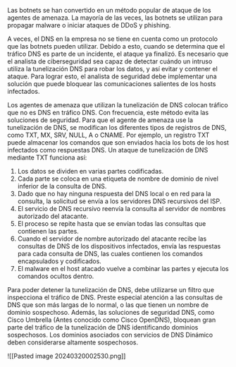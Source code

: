 Las botnets se han convertido en un método popular de ataque de los agentes de amenaza. La mayoría de las veces, las botnets se utilizan para propagar malware o iniciar ataques de DDoS y phishing.

A veces, el DNS en la empresa no se tiene en cuenta como un protocolo que las botnets pueden utilizar. Debido a esto, cuando se determina que el tráfico DNS es parte de un incidente, el ataque ya finalizó. Es necesario que el analista de ciberseguridad sea capaz de detectar cuándo un intruso utiliza la tunelización DNS para robar los datos, y así evitar y contener el ataque. Para lograr esto, el analista de seguridad debe implementar una solución que puede bloquear las comunicaciones salientes de los hosts infectados.

Los agentes de amenaza que utilizan la tunelización de DNS colocan tráfico que no es DNS en tráfico DNS. Con frecuencia, este método evita las soluciones de seguridad. Para que el agente de amenaza use la tunelización de DNS, se modifican los diferentes tipos de registros de DNS, como TXT, MX, SRV, NULL, A o CNAME. Por ejemplo, un registro TXT puede almacenar los comandos que son enviados hacia los bots de los host infectados como respuestas DNS. Un ataque de tunelización de DNS mediante TXT funciona así:

1. Los datos se dividen en varias partes codificadas.
2. Cada parte se coloca en una etiqueta de nombre de dominio de nivel inferior de la consulta de DNS.
3. Dado que no hay ninguna respuesta del DNS local o en red para la consulta, la solicitud se envía a los servidores DNS recursivos del ISP.
4. El servicio de DNS recursivo reenvía la consulta al servidor de nombres autorizado del atacante.
5. El proceso se repite hasta que se envían todas las consultas que contienen las partes.
6. Cuando el servidor de nombre autorizado del atacante recibe las consultas de DNS de los dispositivos infectados, envía las respuestas para cada consulta de DNS, las cuales contienen los comandos encapsulados y codificados.
7. El malware en el host atacado vuelve a combinar las partes y ejecuta los comandos ocultos dentro.

Para poder detener la tunelización de DNS, debe utilizarse un filtro que inspecciona el tráfico de DNS. Preste especial atención a las consultas de DNS que son más largas de lo normal, o las que tienen un nombre de dominio sospechoso. Además, las soluciones de seguridad DNS, como Cisco Umbrella (Antes conocido como Cisco OpenDNS), bloquean gran parte del tráfico de la tunelización de DNS identificando dominios sospechosos. Los dominios asociados con servicios de DNS Dinámico deben considerarse altamente sospechosos.


![[Pasted image 20240320002530.png]]



